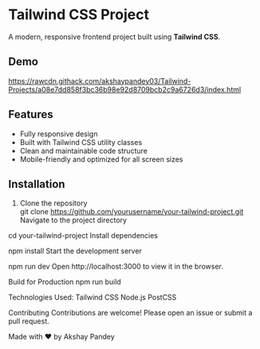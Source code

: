 # Tailwind CSS Project

A modern, responsive frontend project built using **Tailwind CSS**.

## Demo

https://rawcdn.githack.com/akshaypandey03/Tailwind-Projects/a08e7dd858f3bc36b98e92d8709bcb2c9a6726d3/index.html

## Features

- Fully responsive design  
- Built with Tailwind CSS utility classes  
- Clean and maintainable code structure  
- Mobile-friendly and optimized for all screen sizes  

## Installation

1. Clone the repository  
   git clone https://github.com/yourusername/your-tailwind-project.git
Navigate to the project directory

cd your-tailwind-project
Install dependencies

npm install
Start the development server

npm run dev
Open http://localhost:3000 to view it in the browser.

Build for Production
npm run build

Technologies Used:
Tailwind CSS
Node.js
PostCSS

Contributing
Contributions are welcome! Please open an issue or submit a pull request.


Made with ❤️ by Akshay Pandey
